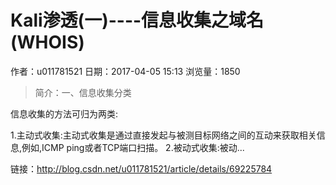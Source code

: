 # Kali渗透(一)----信息收集之域名(WHOIS)
作者：u011781521
日期：2017-04-05 15:13
浏览量：1850
> 简介：一、信息收集分类


信息收集的方法可归为两类:


1.主动式收集:主动式收集是通过直接发起与被测目标网络之间的互动来获取相关信息,例如,ICMP ping或者TCP端口扫描。
2.被动式收集:被动...

 链接：http://blog.csdn.net/u011781521/article/details/69225784
